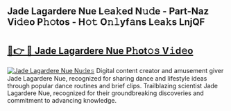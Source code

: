 ## Jade Lagardere Nue L𝚎a𝚔ed N𝚞𝚍e - Part-Naz Vi𝚍𝚎o P𝚑𝚘tos - H𝚘𝚝 O𝚗𝚕yf𝚊ns L𝚎a𝚔s LnjQF

# <h2><a href="http://kf4311.oniu.top/?m=Jade+Lagardere+Nue">🔗👉 🔴 Jade Lagardere Nue P𝚑ot𝚘𝚜 V𝚒d𝚎o</a></h2>

[![Jade Lagardere Nue Nu𝚍e𝚜](https://i.imgur.com/0qMVB7G.gif)](http://kf4311.oniu.top/?m=Jade+Lagardere+Nue)
Digital content creator and amusement giver Jade Lagardere Nue, recognized for sharing dance and lifestyle ideas through popular dance routines and brief clips. Trailblazing scientist Jade Lagardere Nue, recognized for their groundbreaking discoveries and commitment to advancing knowledge.  
